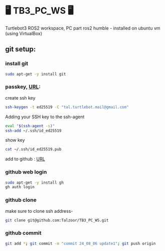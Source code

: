 # :desktop_computer: TB3_PC_WS :desktop_computer:
Turtlebot3 ROS2 workspace, PC part
ros2 humble - installed on ubuntu vm (using VirtualBox)

## git setup: 

### install git

```bash  
sudo apt-get -y install git
```

### passkey, [URL](https://docs.github.com/en/authentication/connecting-to-github-with-ssh/generating-a-new-ssh-key-and-adding-it-to-the-ssh-agent):

create ssh key

```bash  
ssh-keygen -t ed25519 -C "tal.turtlebot.mail@gmail.com"
```

Adding your SSH key to the ssh-agent

```bash
eval "$(ssh-agent -s)"
ssh-add ~/.ssh/id_ed25519
```

show key

```bash
cat ~/.ssh/id_ed25519.pub
```

add to github : [URL](https://github.com/settings/keys)

### github web login

```bash  
sudo apt-get -y install gh
gh auth login
```

### github clone

make sure to clone ssh address-

```bash  
git clone git@github.com:Talzoor/TB3_PC_WS.git
```

### github commit

```bash  
git add *; git commit -m "commit 24_08_06 update1"; git push origin
```